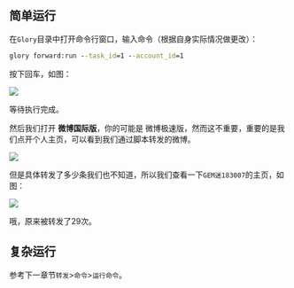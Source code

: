 ## 简单运行

在`Glory`目录中打开命令行窗口，输入命令（根据自身实际情况做更改）：

```cmd
glory forward:run --task_id=1 --account_id=1
```

按下回车，如图：

![](https://p.pstatp.com/origin/fe210002acd173b7e789)

等待执行完成。

然后我们打开 **微博国际版**，你的可能是 微博极速版，然而这不重要，重要的是我们点开个人主页，可以看到我们通过脚本转发的微博。

![](https://p.pstatp.com/origin/1377d000122363233bed9)

但是具体转发了多少条我们也不知道，所以我们查看一下`GEM迷183007`的主页，如图：

![](https://p.pstatp.com/origin/fff5000217e7ce2e09e1)

哦，原来被转发了29次。

## 复杂运行

参考下一章节`转发`>`命令`>`运行命令`。